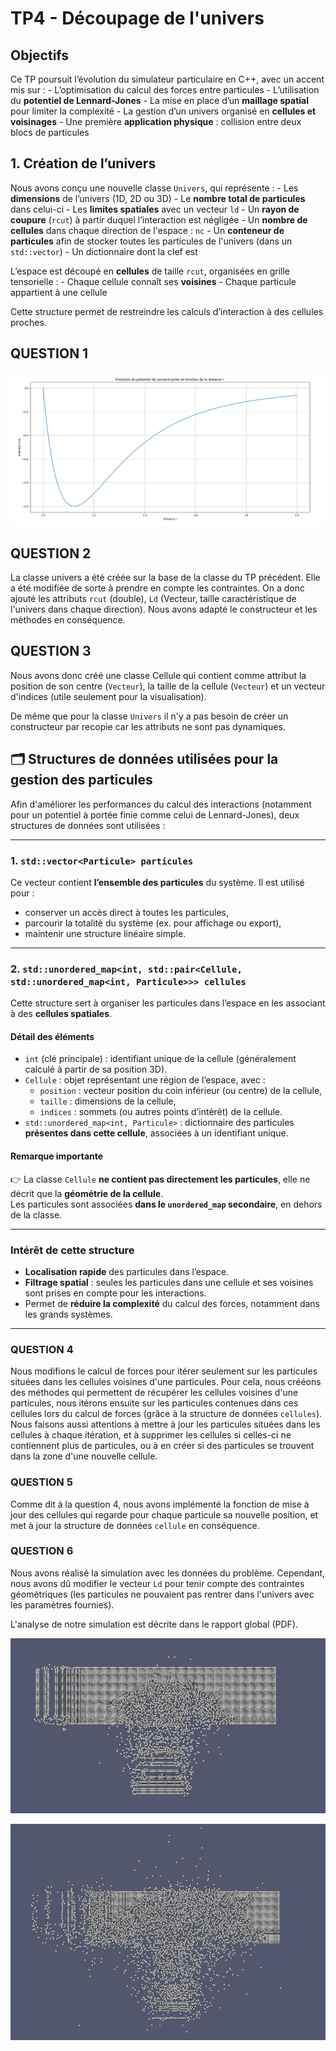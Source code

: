 # TP4 - Découpage de l'univers

## Objectifs

Ce TP poursuit l’évolution du simulateur particulaire en C++, avec un accent mis sur : - L’optimisation du calcul des forces entre particules - L’utilisation du **potentiel de Lennard-Jones** - La mise en place d’un **maillage spatial** pour limiter la complexité - La gestion d’un univers organisé en **cellules et voisinages** - Une première **application physique** : collision entre deux blocs de particules

## 1. Création de l’univers

Nous avons conçu une nouvelle classe `Univers`, qui représente : - Les **dimensions** de l’univers (1D, 2D ou 3D) - Le **nombre total de particules** dans celui-ci - Les **limites spatiales** avec un vecteur `ld` - Un **rayon de coupure** (`rcut`) à partir duquel l’interaction est négligée - Un **nombre de cellules** dans chaque direction de l'espace : `nc` - Un **conteneur de particules** afin de stocker toutes les particules de l'univers (dans un `std::vector`) - Un dictionnaire dont la clef est

L’espace est découpé en **cellules** de taille `rcut`, organisées en grille tensorielle : - Chaque cellule connaît ses **voisines** - Chaque particule appartient à une cellule

Cette structure permet de restreindre les calculs d’interaction à des cellules proches.

## QUESTION 1

![Potentiel de Lennard Jones en fonction de la distance](potentiel_lennard_jones.png)

## QUESTION 2

La classe univers a été créée sur la base de la classe du TP précédent. Elle a été modifiée de sorte à prendre en compte les contraintes. On a donc ajouté les attributs `rcut` (double), `Ld` (Vecteur, taille caractéristique de l'univers dans chaque direction). Nous avons adapté le constructeur et les méthodes en conséquence.

## QUESTION 3

Nous avons donc créé une classe Cellule qui contient comme attribut la position de son centre (`Vecteur`), la taille de la cellule (`Vecteur`) et un vecteur d'indices (utile seulement pour la visualisation).

De même que pour la classe `Univers` il n'y a pas besoin de créer un constructeur par recopie car les attributs ne sont pas dynamiques.

## 🗂️ Structures de données utilisées pour la gestion des particules

Afin d'améliorer les performances du calcul des interactions (notamment pour un potentiel à portée finie comme celui de Lennard-Jones), deux structures de données sont utilisées :

------------------------------------------------------------------------

### 1. `std::vector<Particule> particules`

Ce vecteur contient **l’ensemble des particules** du système. Il est utilisé pour :

-   conserver un accès direct à toutes les particules,
-   parcourir la totalité du système (ex. pour affichage ou export),
-   maintenir une structure linéaire simple.

------------------------------------------------------------------------

### 2. `std::unordered_map<int, std::pair<Cellule, std::unordered_map<int, Particule>>> cellules`

Cette structure sert à organiser les particules dans l’espace en les associant à des **cellules spatiales**.

#### Détail des éléments

-   `int` (clé principale) : identifiant unique de la cellule (généralement calculé à partir de sa position 3D).
-   `Cellule` : objet représentant une région de l’espace, avec :
    -   `position` : vecteur position du coin inférieur (ou centre) de la cellule,
    -   `taille` : dimensions de la cellule,
    -   `indices` : sommets (ou autres points d’intérêt) de la cellule.
-   `std::unordered_map<int, Particule>` : dictionnaire des particules **présentes dans cette cellule**, associées à un identifiant unique.

#### Remarque importante

👉 La classe `Cellule` **ne contient pas directement les particules**, elle ne décrit que la **géométrie de la cellule**.\
Les particules sont associées **dans le `unordered_map` secondaire**, en dehors de la classe.

------------------------------------------------------------------------

### Intérêt de cette structure

-   **Localisation rapide** des particules dans l’espace.
-   **Filtrage spatial** : seules les particules dans une cellule et ses voisines sont prises en compte pour les interactions.
-   Permet de **réduire la complexité** du calcul des forces, notamment dans les grands systèmes.

------------------------------------------------------------------------

### QUESTION 4

Nous modifions le calcul de forces pour itérer seulement sur les particules situées dans les cellules voisines d'une particules. Pour cela, nous crééons des méthodes qui permettent de récupérer les cellules voisines d'une particules, nous itérons ensuite sur les particules contenues dans ces cellules lors du calcul de forces (grâce à la structure de données `cellules`). Nous faisons aussi attentions à mettre à jour les particules situées dans les cellules à chaque itération, et à supprimer les cellules si celles-ci ne contiennent plus de particules, ou à en créer si des particules se trouvent dans la zone d'une nouvelle cellule.

### QUESTION 5

Comme dit à la question 4, nous avons implémenté la fonction de mise à jour des cellules qui regarde pour chaque particule sa nouvelle position, et met à jour la structure de données `cellule` en conséquence.

### QUESTION 6

Nous avons réalisé la simulation avec les données du problème. Cependant, nous avons dû modifier le vecteur `Ld` pour tenir compte des contraintes géométriques (les particules ne pouvaient pas rentrer dans l'univers avec les paramètres fournies).


L'analyse de notre simulation est décrite dans le rapport global (PDF).

![Simulation à t = 0.3s](simu_03.png)

![Simulation à t = 0.4s](simu_04.png)
